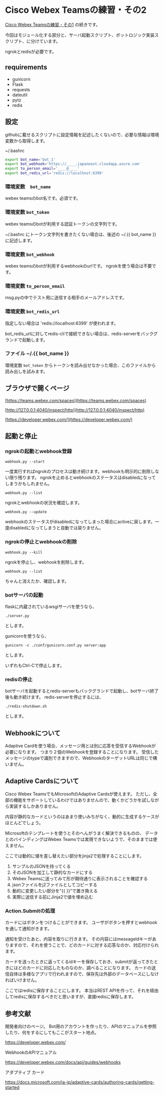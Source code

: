 <!-- markdownlint-disable MD001 -->

# Cisco Webex Teamsの練習・その2

[Cisco Webex Teamsの練習・その1](https://github.com/takamitsu-iida/webex-teams-practice-1) の続きです。

今回はモジュール化する部分と、サーバ起動スクリプト、ボットロジック実装スクリプト、に分けています。

ngrokとredisが必要です。

## requirements

- gunicorn
- Flask
- requests
- dateutil
- pytz
- redis

## 設定

githubに載せるスクリプトに設定情報を記述したくないので、必要な情報は環境変数から取得します。

~/.bashrc

```bash
export bot_name='bot_1'
export bot_webhook='https://____.japaneast.cloudapp.azure.com'
export to_person_email='____@____'
export bot_redis_url='redis://localhost:6399'
```

### 環境変数　`bot_name`

webex teamsのbot名です。必須です。

### 環境変数 `bot_token`

webex teamsのbotが利用する認証トークンの文字列です。

~/.bashrc にトークン文字列を書きたくない場合は、後述の ~/.{{ bot_name }} に記述します。

### 環境変数 `bot_webhook`

webex teamsのbotが利用するwebhookのurlです。
ngrokを使う場合は不要です。

### 環境変数 `to_person_email`

msg.pyの中でテスト用に送信する相手のメールアドレスです。

### 環境変数 `bot_redis_url`

指定しない場合は 'redis://localhost:6399' が使われます。

bot_redis_urlに対してredis-cliで接続できない場合は、redis-serverをバックグランドで起動します。

### ファイル ~/.{{ bot_name }}

環境変数 `bot_token` からトークンを読み出せなかった場合、このファイルから読み出しを試みます。

## ブラウザで開くページ

[https://teams.webex.com/spaces](https://teams.webex.com/spaces)

[http://127.0.0.1:4040/inspect/http](http://127.0.0.1:4040/inspect/http)

[https://developer.webex.com/](https://developer.webex.com/)

## 起動と停止

### ngrokの起動とwebhook登録

`webhook.py --start`

一度実行すればngrokのプロセスは動き続けます。webhookも明示的に削除しない限り残ります。
ngrokを止めるとwebhookのステータスはdisabledになってしまうかもしれません。

`webhook.py --list`

ngrokとwebhookの状況を確認します。

`webhook.py --update`

webhookのステータスがdisabledになってしまった場合にactiveに戻します。一度disabledになってしまうと自動では戻りません。

### ngrokの停止とwebhookの削除

`webhook.py --kill`

ngrokを停止し、webhookを削除します。

`webhook.py --list`

ちゃんと消えたか、確認します。

### botサーバの起動

flaskに内蔵されているwsgiサーバを使うなら、

`./server.py`

とします。

gunicornを使うなら、

`gunicorn -c ./conf/gunicorn.conf.py server:app`

とします。

いずれもCtrl-Cで停止します。

### redisの停止

botサーバを起動するとredis-serverもバックグランドで起動し、botサーバ終了後も動き続けます。
redis-serverを停止するには、

`./redis-shutdown.sh`

とします。

## Webhookについて

Adaptive Cardを使う場合、メッセージ用とは別に応答を受信するWebhookが必要になります。
つまり２個のWebhookを登録することになります。
受信したメッセージのtypeで識別できますので、WebhookのターゲットURLは同じで構いません。

## Adaptive Cardsについて

Cisco Webex TeamsでもMicrosoftのAdaptive Cardsが使えます。
ただし、全部の機能をサポートしているわけではありませんので、動くかどうかを試しながら実装するしかありません。

内容が静的なカードというのはあまり使いみちがなく、動的に生成するケースがほとんどでしょう。

Microsoftのテンプレートを使うとそのへんがうまく解決できるものの、
データとのバインディングはWebex Teamsでは実現できないようで、そのままでは使えません。

ここでは動的に値を差し替えたい部分をjinja2で処理することにします。

1. サンプルのJSONを持ってくる
1. そのJSONを加工して静的なカードにする
1. Webex Teamsに送ってみて形が期待通りに表示されることを確認する
1. jsonファイルをj2ファイルとしてコピーする
1. 動的に変更したい部分を"{{ }}"で置き換える
1. 実際に送信する前にJinja2で値を埋め込む

### Action.Submitの処理

カードにはボタンをつけることができます。
ユーザがボタンを押すとwebhookを通して通知がきます。

通知を受けたあと、内容を取りに行きます。
その内容にはmessageIdキーがありますので、それを使うことで、どのカードに対する応答なのか、対応付けられます。

カードを送ったときに返ってくるidキーを保存しておき、submitが返ってきたときにはどのカードに対応したものなのか、調べることになります。
カードの送信自体は多様なアプリで行われますので、保存先は外部のデータベースにしなければいけません。

ここではredisに保存することにします。
本当はREST APIを作って、それを経由してredisに保存するべきだと思いますが、直接redisに保存します。

## 参考文献

開発者向けのページ。
Bot用のアカウントを作ったり、APIのマニュアルを参照したり、何をするにしてもここがスタート地点。

<https://developer.webex.com/>

WebhookのAPIマニュアル

<https://developer.webex.com/docs/api/guides/webhooks>

アダプティブ カード

<https://docs.microsoft.com/ja-jp/adaptive-cards/authoring-cards/getting-started>

